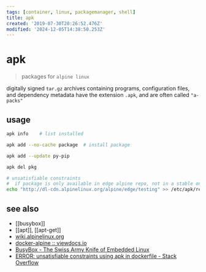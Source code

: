 ```yaml
---
tags: [container, linux, packagemanager, shell]
title: apk
created: '2019-07-30T20:26:52.476Z'
modified: '2024-12-05T14:38:50.253Z'
---
```


# apk

> packages for `alpine linux`

digitally signed `tar.gz` archives containing programs, configuration files, and dependency metadata
have the extension `.apk`, and are often called `"a-packs"`

## usage

```sh
apk info    # list installed

apk add --no-cache package  # install package

apk add --update py-pip

apk del pkg

# unsatisfiable constraints
#  if package is only available in edge alpine repo, not in a stable one
echo "http://dl-cdn.alpinelinux.org/alpine/edge/testing" >> /etc/apk/repositories
```

## see also

- [[busybox]]
- [[apt]], [[apt-get]]
- [wiki.alpinelinux.org](https://wiki.alpinelinux.org/wiki/Alpine_Linux_package_management)
- [docker-alpine :: viewdocs.io](http://gliderlabs.viewdocs.io/docker-alpine/)
- [BusyBox - The Swiss Army Knife of Embedded Linux](https://busybox.net/downloads/BusyBox.html)
- [ERROR: unsatisfiable constraints using apk in dockerfile - Stack Overflow](https://stackoverflow.com/a/48893148)


